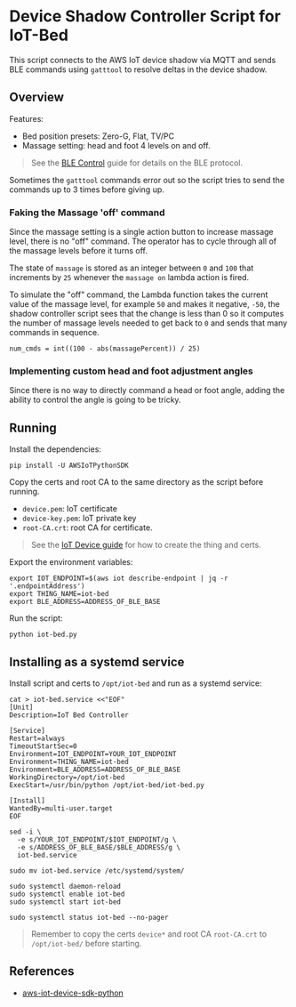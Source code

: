 # Device Shadow Controller Script for IoT-Bed

This script connects to the AWS IoT device shadow via MQTT and sends BLE commands using `gatttool` to resolve deltas in the device shadow.

## Overview

Features:

- Bed position presets: Zero-G, Flat, TV/PC
- Massage setting: head and foot 4 levels on and off.

> See the [BLE Control](../../docs/02_BLE_CONTROL.md) guide for details on the BLE protocol.

Sometimes the `gatttool` commands error out so the script tries to send the commands up to 3 times before giving up.

### Faking the Massage 'off' command

Since the massage setting is a single action button to increase massage level, there is no "off" command. The operator has to cycle through all of the massage levels before it turns off.

The state of `massage` is stored as an integer between `0` and `100` that increments by `25` whenever the `massage on` lambda action is fired.

To simulate the "off" command, the Lambda function takes the current value of the massage level, for example `50` and makes it negative, `-50`, the shadow controller script sees that the change is less than 0 so it computes the number of massage levels needed to get back to `0` and sends that many commands in sequence.

```
num_cmds = int((100 - abs(massagePercent)) / 25)
```

### Implementing custom head and foot adjustment angles

Since there is no way to directly command a head or foot angle, adding the ability to control the angle is going to be tricky.

## Running

Install the dependencies:

```
pip install -U AWSIoTPythonSDK
```

Copy the certs and root CA to the same directory as the script before running.

- `device.pem`: IoT certificate
- `device-key.pem`: IoT private key
- `root-CA.crt`: root CA for certificate.

> See the [IoT Device guide](../../docs/03_IOT_DEVICE.md) for how to create the thing and certs.

Export the environment variables:

```
export IOT_ENDPOINT=$(aws iot describe-endpoint | jq -r '.endpointAddress')
export THING_NAME=iot-bed
export BLE_ADDRESS=ADDRESS_OF_BLE_BASE
```

Run the script:

```
python iot-bed.py
```

## Installing as a systemd service

Install script and certs to `/opt/iot-bed` and run as a systemd service:

```
cat > iot-bed.service <<"EOF"
[Unit]
Description=IoT Bed Controller

[Service]
Restart=always
TimeoutStartSec=0
Environment=IOT_ENDPOINT=YOUR_IOT_ENDPOINT
Environment=THING_NAME=iot-bed
Environment=BLE_ADDRESS=ADDRESS_OF_BLE_BASE
WorkingDirectory=/opt/iot-bed
ExecStart=/usr/bin/python /opt/iot-bed/iot-bed.py

[Install]
WantedBy=multi-user.target
EOF
```

```
sed -i \
  -e s/YOUR_IOT_ENDPOINT/$IOT_ENDPOINT/g \
  -e s/ADDRESS_OF_BLE_BASE/$BLE_ADDRESS/g \
  iot-bed.service
```

```
sudo mv iot-bed.service /etc/systemd/system/
```

```
sudo systemctl daemon-reload
sudo systemctl enable iot-bed
sudo systemctl start iot-bed
```

```
sudo systemctl status iot-bed --no-pager
```

> Remember to copy the certs `device*` and root CA `root-CA.crt` to `/opt/iot-bed/` before starting.

## References

- [aws-iot-device-sdk-python](https://github.com/aws/aws-iot-device-sdk-python)
